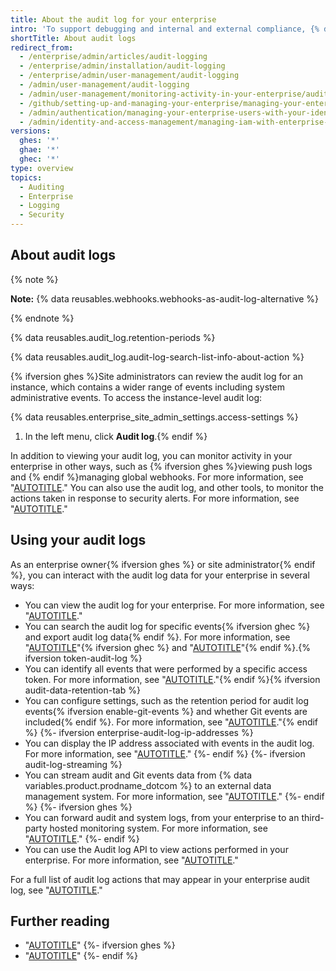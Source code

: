 ```yaml
---
title: About the audit log for your enterprise
intro: 'To support debugging and internal and external compliance, {% data variables.product.product_name %} provides logs of audited{% ifversion ghes %} system,{% endif %} user, organization, and repository events.'
shortTitle: About audit logs
redirect_from:
  - /enterprise/admin/articles/audit-logging
  - /enterprise/admin/installation/audit-logging
  - /enterprise/admin/user-management/audit-logging
  - /admin/user-management/audit-logging
  - /admin/user-management/monitoring-activity-in-your-enterprise/audit-logging
  - /github/setting-up-and-managing-your-enterprise/managing-your-enterprise-users-with-your-identity-provider/auditing-activity-in-your-enterprise
  - /admin/authentication/managing-your-enterprise-users-with-your-identity-provider/auditing-activity-in-your-enterprise
  - /admin/identity-and-access-management/managing-iam-with-enterprise-managed-users/auditing-activity-in-your-enterprise
versions:
  ghes: '*'
  ghae: '*'
  ghec: '*'
type: overview
topics:
  - Auditing
  - Enterprise
  - Logging
  - Security
---
```


## About audit logs

{% note %}

**Note:**  {% data reusables.webhooks.webhooks-as-audit-log-alternative %}

{% endnote %}

{% data reusables.audit_log.retention-periods %}

{% data reusables.audit_log.audit-log-search-list-info-about-action %}

{% ifversion ghes %}Site administrators can review the audit log for an instance, which contains a wider range of events including system administrative events. To access the instance-level audit log:

{% data reusables.enterprise_site_admin_settings.access-settings %}
1. In the left menu, click **Audit log**.{% endif %}

In addition to viewing your audit log, you can monitor activity in your enterprise in other ways, such as {% ifversion ghes %}viewing push logs and {% endif %}managing global webhooks. For more information, see "[AUTOTITLE](/admin/monitoring-activity-in-your-enterprise/exploring-user-activity)." You can also use the audit log, and other tools, to monitor the actions taken in response to security alerts. For more information, see "[AUTOTITLE](/code-security/getting-started/auditing-security-alerts)."

## Using your audit logs

As an enterprise owner{% ifversion ghes %} or site administrator{% endif %}, you can interact with the audit log data for your enterprise in several ways:
- You can view the audit log for your enterprise. For more information, see "[AUTOTITLE](/admin/monitoring-activity-in-your-enterprise/reviewing-audit-logs-for-your-enterprise/accessing-the-audit-log-for-your-enterprise)."
- You can search the audit log for specific events{% ifversion ghec %} and export audit log data{% endif %}. For more information, see "[AUTOTITLE](/admin/monitoring-activity-in-your-enterprise/reviewing-audit-logs-for-your-enterprise/searching-the-audit-log-for-your-enterprise)"{% ifversion ghec %} and "[AUTOTITLE](/admin/monitoring-activity-in-your-enterprise/reviewing-audit-logs-for-your-enterprise/exporting-audit-log-activity-for-your-enterprise)"{% endif %}.{% ifversion token-audit-log %}
- You can identify all events that were performed by a specific access token. For more information, see "[AUTOTITLE](/admin/monitoring-activity-in-your-enterprise/reviewing-audit-logs-for-your-enterprise/identifying-audit-log-events-performed-by-an-access-token)."{% endif %}{% ifversion audit-data-retention-tab %}
- You can configure settings, such as the retention period for audit log events{% ifversion enable-git-events %} and whether Git events are included{% endif %}. For more information, see "[AUTOTITLE](/admin/monitoring-activity-in-your-enterprise/reviewing-audit-logs-for-your-enterprise/configuring-the-audit-log-for-your-enterprise)."{% endif %}
{%- ifversion enterprise-audit-log-ip-addresses %}
- You can display the IP address associated with events in the audit log. For more information, see "[AUTOTITLE](/admin/monitoring-activity-in-your-enterprise/reviewing-audit-logs-for-your-enterprise/displaying-ip-addresses-in-the-audit-log-for-your-enterprise)."
{%- endif %}
{%- ifversion audit-log-streaming %}
- You can stream audit and Git events data from {% data variables.product.prodname_dotcom %} to an external data management system. For more information, see "[AUTOTITLE](/admin/monitoring-activity-in-your-enterprise/reviewing-audit-logs-for-your-enterprise/streaming-the-audit-log-for-your-enterprise)."
{%- endif %}
{%- ifversion ghes %}
- You can forward audit and system logs, from your enterprise to an third-party hosted monitoring system. For more information, see "[AUTOTITLE](/admin/monitoring-activity-in-your-enterprise/exploring-user-activity/log-forwarding)."
{%- endif %}
- You can use the Audit log API to view actions performed in your enterprise. For more information, see "[AUTOTITLE](/admin/monitoring-activity-in-your-enterprise/reviewing-audit-logs-for-your-enterprise/using-the-audit-log-api-for-your-enterprise)."

For a full list of audit log actions that may appear in your enterprise audit log, see "[AUTOTITLE](/admin/monitoring-activity-in-your-enterprise/reviewing-audit-logs-for-your-enterprise/audit-log-events-for-your-enterprise)."

## Further reading

- "[AUTOTITLE](/organizations/keeping-your-organization-secure/managing-security-settings-for-your-organization/reviewing-the-audit-log-for-your-organization)"
{%- ifversion ghes %}
- "[AUTOTITLE](/admin/enterprise-management/monitoring-your-appliance/about-system-logs)"
{%- endif %}

